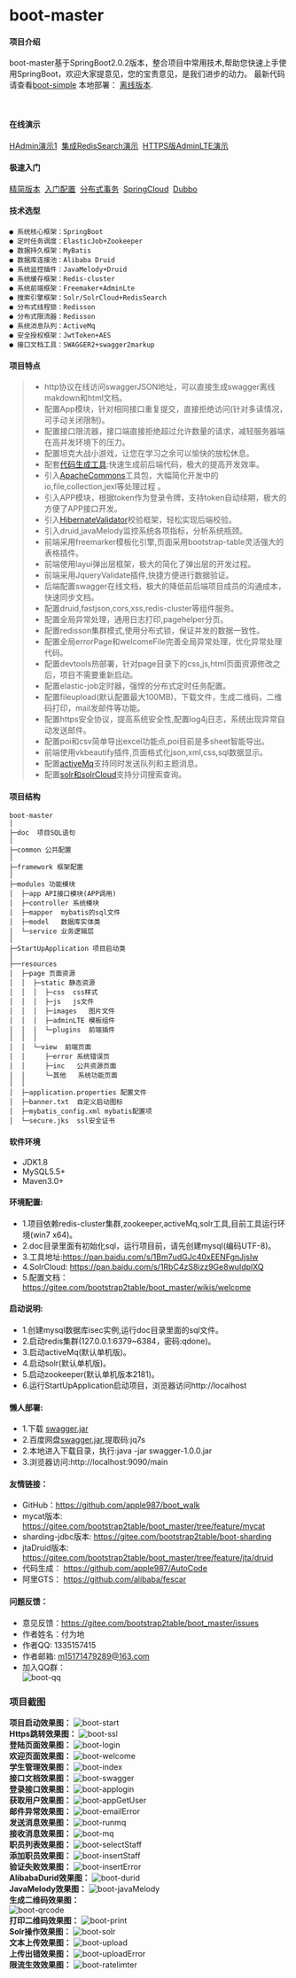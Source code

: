 ﻿# boot-master

#### 项目介绍
boot-master基于SpringBoot2.0.2版本，整合项目中常用技术,帮助您快速上手使用SpringBoot，欢迎大家提意见，您的宝贵意见，是我们进步的动力。
最新代码请查看[boot-simple](https://gitee.com/bootstrap2table/boot_master/tree/feature/boot-simple)  本地部署：&nbsp;[离线版本](http://106.12.24.186:8081/nexus/content/groups/public/com/qdone/swagger/1.0.0/swagger-1.0.0.jar).

<br>

#### 在线演示
[HAdmin演示1](https://bootstrap2table.gitee.io)    &nbsp;[集成RedisSearch演示](http://106.12.24.186:9090)  &nbsp;[HTTPS版AdminLTE演示](http://117.48.201.35 )
#### 极速入门
[精简版本](https://gitee.com/bootstrap2table/boot_master/tree/feature/boot-single)   &nbsp;[入门配置](https://gitee.com/bootstrap2table/boot_master/wikis/welcome)   &nbsp;[分布式事务](https://gitee.com/bootstrap2table/boot_master/tree/feature/jta/druid)  &nbsp;[SpringCloud](https://gitee.com/bootstrap2table/spring-cloud)   &nbsp;[Dubbo](https://gitee.com/bootstrap2table/api-master)


#### 技术选型
    ● 系统核心框架：SpringBoot
    ● 定时任务调度：ElasticJob+Zookeeper
    ● 数据持久框架：MyBatis
    ● 数据库连接池：Alibaba Druid
    ● 系统监控插件：JavaMelody+Druid
    ● 系统缓存框架：Redis-cluster
    ● 系统前端框架：Freemaker+AdminLte
    ● 搜索引擎框架：Solr/SolrCloud+RedisSearch
    ● 分布式线程锁：Redisson
    ● 分布式限流器：Redisson
    ● 系统消息队列：ActiveMq
    ● 安全授权框架：JwtToken+AES 
    ● 接口文档工具：SWAGGER2+swagger2markup
 
#### **项目特点**  
> * http协议在线访问swaggerJSON地址，可以直接生成swagger离线makdown和html文档。<br> 
> * 配置App模块，针对相同接口重复提交，直接拒绝访问(针对多读情况，可手动关闭限制)。<br>
> * 配置接口限流器，接口端直接拒绝超过允许数量的请求，减轻服务器端在高并发环境下的压力。<br>
> * 配置坦克大战小游戏，让您在学习之余可以愉快的放松休息。<br>
> * 配套[代码生成工具](https://github.com/apple987/AutoCode):快速生成前后端代码，极大的提高开发效率。<br>
> * 引入[ApacheCommons](https://gitee.com/bootstrap2table/boot_master/blob/master/src/test/java/com/qdone/DemoApacheCommonsTest.java)工具包，大幅简化开发中的io,file,collection,jexl等处理过程 。<br>
> * 引入APP模块，根据token作为登录令牌，支持token自动续期，极大的方便了APP接口开发。<br>
> * 引入[HibernateValidator](https://gitee.com/bootstrap2table/boot_master/blob/master/src/main/java/com/qdone/module/controller/TestController.java)校验框架，轻松实现后端校验。<br>
> * 引入druid,javaMelody监控系统各项指标，分析系统瓶颈。<br>
> * 前端采用freemarker模板化引擎,页面采用bootstrap-table灵活强大的表格插件。<br>
> * 前端使用layui弹出层框架，极大的简化了弹出层的开发过程。
> * 前端采用JqueryValidate插件,快捷方便进行数据验证。<br>
> * 后端配置swagger在线文档，极大的降低前后端项目成员的沟通成本，快速同步文档。 <br>
> * 配置druid,fastjson,cors,xss,redis-cluster等组件服务。<br>
> * 配置全局异常处理，通用日志打印,pagehelper分页。<br>
> * 配置redisson集群模式,使用分布式锁，保证并发的数据一致性。<br>
> * 配置全局errorPage和welcomeFile完善全局异常处理，优化异常处理代码。<br>
> * 配置devtools热部署，针对page目录下的css,js,html页面资源修改之后，项目不需要重新启动。<br>
> * 配置elastic-job定时器，强悍的分布式定时任务配置。<br>
> * 配置fileupload(默认配置最大100MB)，下载文件，生成二维码，二维码打印，mail发邮件等功能。<br>
> * 配置https安全协议，提高系统安全性,配置log4j日志，系统出现异常自动发送邮件。<br>
> * 配置poi和csv简单导出excel功能点,poi目前是多sheet智能导出。<br>
> * 前端使用vkbeautify插件,页面格式化json,xml,css,sql数据显示。<br>
> * 配置[activeMq](https://gitee.com/bootstrap2table/boot_master/blob/master/src/test/java/com/qdone/DemoApplicationTests.java)支持同时发送队列和主题消息。<br>
> * 配置[solr和solrCloud](https://gitee.com/bootstrap2table/boot_master/blob/master/src/main/java/com/qdone/module/app/SolrDataController.java)支持分词搜索查询。<br>


#### **项目结构**
```
boot-master
│ 
├─doc  项目SQL语句
│ 
├─common 公共配置
│ 
├─framework 框架配置
│ 
├─modules 功能模块
│  ├─app API接口模块(APP调用)
│  ├─controller 系统模块
│  ├─mapper  mybatis的sql文件
│  ├─model   数据库实体类
│  └─service 业务逻辑层
│ 
├─StartUpApplication 项目启动类
│  
├──resources
│  ├─page 页面资源
│  │  ├─static 静态资源
│  │  │  ├─css  css样式
│  │  │  ├─js   js文件 
│  │  │  ├─images   图片文件 
│  │  │  ├─adminLTE 模板组件  
│  │  │  └─plugins  前端插件
│  │  │
│  │  └─view  前端页面
│  │     ├─error 系统错误页
│  │     ├─inc   公共资源页面
│  │     └─其他   系统功能页面
│  │
│  ├─application.properties 配置文件
│  ├─banner.txt  自定义启动图标
│  ├─mybatis_config.xml mybatis配置项
│  └─secure.jks  ssl安全证书
```
#### **软件环境** 
- JDK1.8
- MySQL5.5+
- Maven3.0+
 
#### **环境配置:**<br>
- 1.项目依赖redis-cluster集群,zookeeper,activeMq,solr工具,目前工具运行环境(win7 x64)。<br>
- 2.doc目录里面有初始化sql，运行项目前，请先创建mysql(编码UTF-8)。<br>
- 3.工具地址:https://pan.baidu.com/s/1Bm7udGJc40xEENFgnJjsIw
- 4.SolrCloud: https://pan.baidu.com/s/1RbC4zS8izz9Ge8wuIdplXQ
- 5.配置文档：https://gitee.com/bootstrap2table/boot_master/wikis/welcome
	 
#### **启动说明:**
- 1.创建mysql数据库isec实例,运行doc目录里面的sql文件。<br>
- 2.启动redis集群(127.0.0.1:6379~6384，密码:qdone)。<br>
- 3.启动activeMq(默认单机版)。<br>
- 4.启动solr(默认单机版)。<br>
- 5.启动zookeeper(默认单机版本2181)。<br>
- 6.运行StartUpApplication启动项目，浏览器访问http://localhost<br>
#### **懒人部署:**
- 1.下载&nbsp;[swagger.jar](http://106.12.24.186:8081/nexus/content/groups/public/com/qdone/swagger/1.0.0/swagger-1.0.0.jar)
- 2.百度网盘[swagger.jar](https://pan.baidu.com/s/1yGzkIe4PG0-sAdUT0UCQ1w),提取码:jq7s
- 2.本地进入下载目录，执行:java -jar swagger-1.0.0.jar
- 3.浏览器访问:http://localhost:9090/main
	
#### **友情链接：**
- GitHub：https://github.com/apple987/boot_walk <br>
- mycat版本: https://gitee.com/bootstrap2table/boot_master/tree/feature/mycat<br>
- sharding-jdbc版本: https://gitee.com/bootstrap2table/boot-sharding<br>
- jtaDruid版本: https://gitee.com/bootstrap2table/boot_master/tree/feature/jta/druid<br>
- 代码生成： https://github.com/apple987/AutoCode<br>
- 阿里GTS： https://github.com/alibaba/fescar<br>

#### **问题反馈：**
- 意见反馈：https://gitee.com/bootstrap2table/boot_master/issues
- 作者姓名：付为地<br>
- 作者QQ: 1335157415<br>
- 作者邮箱: m15171479289@163.com<br>
- 加入QQ群：<br>
![boot-qq](https://images.gitee.com/uploads/images/2019/0112/104238_654d4e4e_1006985.jpeg "QQ群")<br>

### 项目截图
**项目启动效果图：** 
![boot-start](https://images.gitee.com/uploads/images/2019/0112/104238_7ab41d58_1006985.png "项目启动")<br>	
**Https跳转效果图：** 
![boot-ssl](https://images.gitee.com/uploads/images/2019/0112/104238_658957a1_1006985.png "初始化")<br>
**登陆页面效果图：** 
![boot-login](https://images.gitee.com/uploads/images/2019/0112/104238_1fcc2e3c_1006985.jpeg "登陆页面")<br>
**欢迎页面效果图：** 
![boot-welcome](https://images.gitee.com/uploads/images/2019/0112/104238_2a1f82df_1006985.jpeg "欢迎页面")<br>
**学生管理效果图：** 
![boot-index](https://images.gitee.com/uploads/images/2019/0112/104238_174d64cf_1006985.png "学生管理")<br>
**接口文档效果图：** 
![boot-swagger](https://gitee.com/uploads/images/2019/0506/103033_adea4493_1006985.png "swagger在线文档")<br>
**登录接口效果图：** 
![boot-applogin](https://images.gitee.com/uploads/images/2019/0112/104240_b52faf90_1006985.jpeg "app登陆接口")<br>
**获取用户效果图：** 
![boot-appGetUser](https://gitee.com/uploads/images/2019/0506/103033_527e984d_1006985.jpeg "app获得登陆信息接口")<br>
**邮件异常效果图：** 
![boot-emailError](https://gitee.com/uploads/images/2019/0506/103032_351aaaea_1006985.jpeg "邮件发送异常")<br>
**发送消息效果图：** 
![boot-runmq](https://gitee.com/uploads/images/2019/0506/103032_fcf9f466_1006985.jpeg "发送MQ消息")<br>
**接收消息效果图：** 
![boot-mq](https://gitee.com/uploads/images/2019/0506/103032_b65dfcce_1006985.jpeg "MQ队列和订阅")<br>
**职员列表效果图：** 
![boot-selectStaff](https://gitee.com/uploads/images/2019/0506/103033_9f4be254_1006985.jpeg "职员信息列表")<br>
**添加职员效果图：** 
![boot-insertStaff](https://gitee.com/uploads/images/2019/0506/103033_bb7cd3c3_1006985.jpeg "添加职员信息")<br>
**验证失败效果图：** 
![boot-insertError](https://gitee.com/uploads/images/2019/0506/103033_fc1c8e91_1006985.jpeg "validate验证信息")<br>
**AlibabaDurid效果图：** 
![boot-durid](https://gitee.com/uploads/images/2019/0506/103034_9a0b2cde_1006985.png "durid监控")<br>
**JavaMelody效果图：** 
![boot-javaMelody](https://gitee.com/uploads/images/2019/0506/103034_87f896fc_1006985.png "javaMelody监控")<br>
**生成二维码效果图：** 	
![boot-qrcode](https://gitee.com/uploads/images/2019/0506/103034_519b6c5b_1006985.png "生成二维码")<br>
**打印二维码效果图：** 
![boot-print](https://gitee.com/uploads/images/2019/0506/103034_1427e1da_1006985.png "打印二维码")<br>
**Solr操作效果图：** 
![boot-solr](https://gitee.com/uploads/images/2019/0506/103036_948552a3_1006985.png "solr导入数据")<br>
**文本上传效果图：** 
![boot-upload](https://gitee.com/uploads/images/2019/0506/103035_df507501_1006985.jpeg "文本上传")<br>
**上传出错效果图：**
![boot-uploadError](https://gitee.com/uploads/images/2019/0506/103036_bc0b458c_1006985.jpeg "文件上传异常")<br>
**限流生效效果图：**
![boot-ratelimter](https://gitee.com/uploads/images/2019/0506/103036_7c0504a0_1006985.jpeg "限流接口请求")<br>

	

		
        